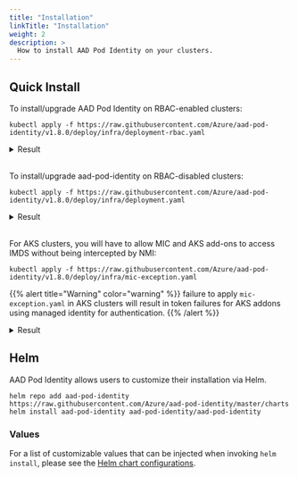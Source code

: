 ```yaml
---
title: "Installation"
linkTitle: "Installation"
weight: 2
description: >
  How to install AAD Pod Identity on your clusters.
---
```


## Quick Install

To install/upgrade AAD Pod Identity on RBAC-enabled clusters:

```
kubectl apply -f https://raw.githubusercontent.com/Azure/aad-pod-identity/v1.8.0/deploy/infra/deployment-rbac.yaml
```

<details>
<summary>Result</summary>

```
serviceaccount/aad-pod-id-nmi-service-account created
customresourcedefinition.apiextensions.k8s.io/azureassignedidentities.aadpodidentity.k8s.io created
customresourcedefinition.apiextensions.k8s.io/azureidentitybindings.aadpodidentity.k8s.io created
customresourcedefinition.apiextensions.k8s.io/azureidentities.aadpodidentity.k8s.io created
customresourcedefinition.apiextensions.k8s.io/azurepodidentityexceptions.aadpodidentity.k8s.io created
clusterrole.rbac.authorization.k8s.io/aad-pod-id-nmi-role created
clusterrolebinding.rbac.authorization.k8s.io/aad-pod-id-nmi-binding created
daemonset.apps/nmi created
serviceaccount/aad-pod-id-mic-service-account created
clusterrole.rbac.authorization.k8s.io/aad-pod-id-mic-role created
clusterrolebinding.rbac.authorization.k8s.io/aad-pod-id-mic-binding created
deployment.apps/mic created
```

</details><br/>

To install/upgrade aad-pod-identity on RBAC-disabled clusters:

```
kubectl apply -f https://raw.githubusercontent.com/Azure/aad-pod-identity/v1.8.0/deploy/infra/deployment.yaml
```

<details>
<summary>Result</summary>

```
customresourcedefinition.apiextensions.k8s.io/azureassignedidentities.aadpodidentity.k8s.io created
customresourcedefinition.apiextensions.k8s.io/azureidentitybindings.aadpodidentity.k8s.io created
customresourcedefinition.apiextensions.k8s.io/azureidentities.aadpodidentity.k8s.io created
customresourcedefinition.apiextensions.k8s.io/azurepodidentityexceptions.aadpodidentity.k8s.io created
daemonset.apps/nmi created
deployment.apps/mic created
```

</details><br/>

For AKS clusters, you will have to allow MIC and AKS add-ons to access IMDS without being intercepted by NMI:

```
kubectl apply -f https://raw.githubusercontent.com/Azure/aad-pod-identity/v1.8.0/deploy/infra/mic-exception.yaml
```

{{% alert title="Warning" color="warning" %}}
failure to apply `mic-exception.yaml` in AKS clusters will result in token failures for AKS addons using managed identity for authentication.
{{% /alert %}}

<details>
<summary>Result</summary>

```
azurepodidentityexception.aadpodidentity.k8s.io/mic-exception created
azurepodidentityexception.aadpodidentity.k8s.io/aks-addon-exception created
```

</details>

## Helm

AAD Pod Identity allows users to customize their installation via Helm.

```
helm repo add aad-pod-identity https://raw.githubusercontent.com/Azure/aad-pod-identity/master/charts
helm install aad-pod-identity aad-pod-identity/aad-pod-identity
```

### Values

For a list of customizable values that can be injected when invoking `helm install`, please see the [Helm chart configurations](https://github.com/Azure/aad-pod-identity/tree/master/charts/aad-pod-identity#configuration).
